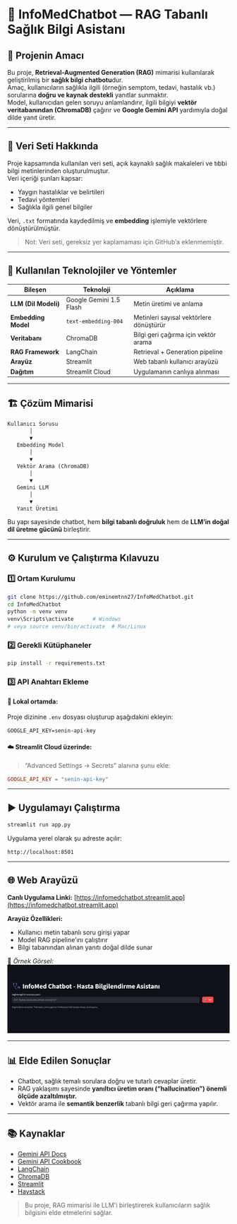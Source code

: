 # 🧠 InfoMedChatbot — RAG Tabanlı Sağlık Bilgi Asistanı

## 📌 Projenin Amacı
Bu proje, **Retrieval-Augmented Generation (RAG)** mimarisi kullanılarak geliştirilmiş bir **sağlık bilgi chatbotu**dur.  
Amaç, kullanıcıların sağlıkla ilgili (örneğin semptom, tedavi, hastalık vb.) sorularına **doğru ve kaynak destekli** yanıtlar sunmaktır.  
Model, kullanıcıdan gelen soruyu anlamlandırır, ilgili bilgiyi **vektör veritabanından (ChromaDB)** çağırır ve **Google Gemini API** yardımıyla doğal dilde yanıt üretir.

---

## 📂 Veri Seti Hakkında
Proje kapsamında kullanılan veri seti, açık kaynaklı sağlık makaleleri ve tıbbi bilgi metinlerinden oluşturulmuştur.  
Veri içeriği şunları kapsar:
- Yaygın hastalıklar ve belirtileri  
- Tedavi yöntemleri  
- Sağlıkla ilgili genel bilgiler  

Veri, `.txt` formatında kaydedilmiş ve **embedding** işlemiyle vektörlere dönüştürülmüştür.  
> Not: Veri seti, gereksiz yer kaplamaması için GitHub’a eklenmemiştir.

---

## 🧩 Kullanılan Teknolojiler ve Yöntemler

| Bileşen | Teknoloji | Açıklama |
|----------|------------|-----------|
| **LLM (Dil Modeli)** | Google Gemini 1.5 Flash | Metin üretimi ve anlama |
| **Embedding Model** | `text-embedding-004` | Metinleri sayısal vektörlere dönüştürür |
| **Veritabanı** | ChromaDB | Bilgi geri çağırma için vektör arama |
| **RAG Framework** | LangChain | Retrieval + Generation pipeline |
| **Arayüz** | Streamlit | Web tabanlı kullanıcı arayüzü |
| **Dağıtım** | Streamlit Cloud | Uygulamanın canlıya alınması |

---

## 🏗️ Çözüm Mimarisi

```
Kullanıcı Sorusu
       │
       ▼
   Embedding Model
       │
       ▼
   Vektör Arama (ChromaDB)
       │
       ▼
   Gemini LLM
       │
       ▼
   Yanıt Üretimi
```

Bu yapı sayesinde chatbot, hem **bilgi tabanlı doğruluk** hem de **LLM’in doğal dil üretme gücünü** birleştirir.

---

## ⚙️ Kurulum ve Çalıştırma Kılavuzu

### 1️⃣ Ortam Kurulumu
```bash
git clone https://github.com/eminemtnn27/InfoMedChatbot.git
cd InfoMedChatbot
python -m venv venv
venv\Scripts\activate      # Windows
# veya source venv/bin/activate  # Mac/Linux
```

### 2️⃣ Gerekli Kütüphaneler
```bash
pip install -r requirements.txt
```

### 3️⃣ API Anahtarı Ekleme

#### 🔐 Lokal ortamda:
Proje dizinine `.env` dosyası oluşturup aşağıdakini ekleyin:
```env
GOOGLE_API_KEY=senin-api-key
```

#### ☁️ Streamlit Cloud üzerinde:
> “Advanced Settings → Secrets” alanına şunu ekle:
```toml
GOOGLE_API_KEY = "senin-api-key"
```

---

## ▶️ Uygulamayı Çalıştırma
```bash
streamlit run app.py
```

Uygulama yerel olarak şu adreste açılır:
```
http://localhost:8501
```

---

## 🌐 Web Arayüzü
**Canlı Uygulama Linki:** [https://infomedchatbot.streamlit.app](https://infomedchatbot.streamlit.app)

**Arayüz Özellikleri:**
- Kullanıcı metin tabanlı soru girişi yapar  
- Model RAG pipeline’ını çalıştırır  
- Bilgi tabanından alınan yanıtı doğal dilde sunar  

📸 *Örnek Görsel:*  
![Uygulama Görseli](img/screenshot.png)

---

## 📊 Elde Edilen Sonuçlar
- Chatbot, sağlık temalı sorulara doğru ve tutarlı cevaplar üretir.  
- RAG yaklaşımı sayesinde **yanıltıcı üretim oranı (“hallucination”) önemli ölçüde azaltılmıştır.**  
- Vektör arama ile **semantik benzerlik** tabanlı bilgi geri çağırma yapılır.  

---

## 📚 Kaynaklar
- [Gemini API Docs](https://ai.google.dev/gemini-api/docs)  
- [Gemini API Cookbook](https://ai.google.dev/gemini-api/cookbook)  
- [LangChain](https://www.langchain.com/)  
- [ChromaDB](https://www.trychroma.com/)  
- [Streamlit](https://docs.streamlit.io/)  
- [Haystack](https://haystack.deepset.ai/)

  
> Bu proje, RAG mimarisi ile LLM'i birleştirerek kullanıcıların sağlık bilgisini elde etmelerini sağlar.
